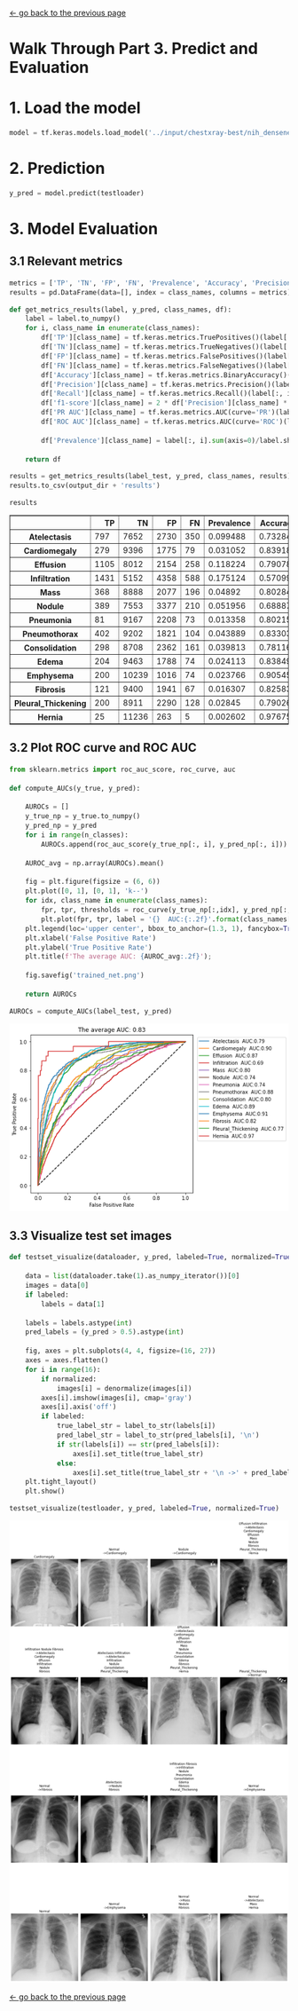 [<- go back to the previous page](../chestxray/README.md)

# Walk Through Part 3. Predict and Evaluation

# 1. Load the model


```python
model = tf.keras.models.load_model('../input/chestxray-best/nih_densenet121_model.h5', compile=False)
```

# 2. Prediction


```python
y_pred = model.predict(testloader)
```

# 3. Model Evaluation

## 3.1 Relevant metrics


```python
metrics = ['TP', 'TN', 'FP', 'FN', 'Prevalence', 'Accuracy', 'Precision', 'Recall', 'f1-score','PR AUC', 'ROC AUC']
results = pd.DataFrame(data=[], index = class_names, columns = metrics)
```


```python
def get_metrics_results(label, y_pred, class_names, df):
    label = label.to_numpy()
    for i, class_name in enumerate(class_names):
        df['TP'][class_name] = tf.keras.metrics.TruePositives()(label[:, i], y_pred[:, i]).numpy().astype('int32')
        df['TN'][class_name] = tf.keras.metrics.TrueNegatives()(label[:, i], y_pred[:, i]).numpy().astype('int32')
        df['FP'][class_name] = tf.keras.metrics.FalsePositives()(label[:, i], y_pred[:, i]).numpy().astype('int32')
        df['FN'][class_name] = tf.keras.metrics.FalseNegatives()(label[:, i], y_pred[:, i]).numpy().astype('int32')
        df['Accuracy'][class_name] = tf.keras.metrics.BinaryAccuracy()(label[:, i], y_pred[:, i]).numpy()
        df['Precision'][class_name] = tf.keras.metrics.Precision()(label[:, i], y_pred[:, i]).numpy()
        df['Recall'][class_name] = tf.keras.metrics.Recall()(label[:, i], y_pred[:, i]).numpy()
        df['f1-score'][class_name] = 2 * df['Precision'][class_name] * df['Recall'][class_name]/( df['Precision'][class_name] + df['Recall'][class_name] + 1e-7)
        df['PR AUC'][class_name] = tf.keras.metrics.AUC(curve='PR')(label[:, i], y_pred[:, i]).numpy()
        df['ROC AUC'][class_name] = tf.keras.metrics.AUC(curve='ROC')(label[:, i], y_pred[:, i]).numpy()
        
        df['Prevalence'][class_name] = label[:, i].sum(axis=0)/label.shape[0]
        
    return df
```


```python
results = get_metrics_results(label_test, y_pred, class_names, results)
results.to_csv(output_dir + 'results')
```


```python
results
```




<div>
<style scoped>
    .dataframe tbody tr th:only-of-type {
        vertical-align: middle;
    }

    .dataframe tbody tr th {
        vertical-align: top;
    }

    .dataframe thead th {
        text-align: right;
    }
</style>
<table border="1" class="dataframe">
  <thead>
    <tr style="text-align: right;">
      <th></th>
      <th>TP</th>
      <th>TN</th>
      <th>FP</th>
      <th>FN</th>
      <th>Prevalence</th>
      <th>Accuracy</th>
      <th>Precision</th>
      <th>Recall</th>
      <th>f1-score</th>
      <th>PR AUC</th>
      <th>ROC AUC</th>
    </tr>
  </thead>
  <tbody>
    <tr>
      <th>Atelectasis</th>
      <td>797</td>
      <td>7652</td>
      <td>2730</td>
      <td>350</td>
      <td>0.099488</td>
      <td>0.732848</td>
      <td>0.225971</td>
      <td>0.694856</td>
      <td>0.341035</td>
      <td>0.30357</td>
      <td>0.791514</td>
    </tr>
    <tr>
      <th>Cardiomegaly</th>
      <td>279</td>
      <td>9396</td>
      <td>1775</td>
      <td>79</td>
      <td>0.031052</td>
      <td>0.839188</td>
      <td>0.135833</td>
      <td>0.77933</td>
      <td>0.231343</td>
      <td>0.335431</td>
      <td>0.900263</td>
    </tr>
    <tr>
      <th>Effusion</th>
      <td>1105</td>
      <td>8012</td>
      <td>2154</td>
      <td>258</td>
      <td>0.118224</td>
      <td>0.790788</td>
      <td>0.339061</td>
      <td>0.810712</td>
      <td>0.478148</td>
      <td>0.479529</td>
      <td>0.873256</td>
    </tr>
    <tr>
      <th>Infiltration</th>
      <td>1431</td>
      <td>5152</td>
      <td>4358</td>
      <td>588</td>
      <td>0.175124</td>
      <td>0.570995</td>
      <td>0.247193</td>
      <td>0.708767</td>
      <td>0.366547</td>
      <td>0.320589</td>
      <td>0.68805</td>
    </tr>
    <tr>
      <th>Mass</th>
      <td>368</td>
      <td>8888</td>
      <td>2077</td>
      <td>196</td>
      <td>0.04892</td>
      <td>0.802845</td>
      <td>0.150511</td>
      <td>0.652482</td>
      <td>0.2446</td>
      <td>0.261568</td>
      <td>0.803305</td>
    </tr>
    <tr>
      <th>Nodule</th>
      <td>389</td>
      <td>7553</td>
      <td>3377</td>
      <td>210</td>
      <td>0.051956</td>
      <td>0.688872</td>
      <td>0.103293</td>
      <td>0.649416</td>
      <td>0.178236</td>
      <td>0.180265</td>
      <td>0.743427</td>
    </tr>
    <tr>
      <th>Pneumonia</th>
      <td>81</td>
      <td>9167</td>
      <td>2208</td>
      <td>73</td>
      <td>0.013358</td>
      <td>0.802151</td>
      <td>0.035387</td>
      <td>0.525974</td>
      <td>0.066312</td>
      <td>0.040735</td>
      <td>0.741872</td>
    </tr>
    <tr>
      <th>Pneumothorax</th>
      <td>402</td>
      <td>9202</td>
      <td>1821</td>
      <td>104</td>
      <td>0.043889</td>
      <td>0.83303</td>
      <td>0.180837</td>
      <td>0.794466</td>
      <td>0.294613</td>
      <td>0.305633</td>
      <td>0.881849</td>
    </tr>
    <tr>
      <th>Consolidation</th>
      <td>298</td>
      <td>8708</td>
      <td>2362</td>
      <td>161</td>
      <td>0.039813</td>
      <td>0.781161</td>
      <td>0.11203</td>
      <td>0.649237</td>
      <td>0.191087</td>
      <td>0.132937</td>
      <td>0.801257</td>
    </tr>
    <tr>
      <th>Edema</th>
      <td>204</td>
      <td>9463</td>
      <td>1788</td>
      <td>74</td>
      <td>0.024113</td>
      <td>0.838494</td>
      <td>0.10241</td>
      <td>0.733813</td>
      <td>0.179736</td>
      <td>0.175708</td>
      <td>0.886428</td>
    </tr>
    <tr>
      <th>Emphysema</th>
      <td>200</td>
      <td>10239</td>
      <td>1016</td>
      <td>74</td>
      <td>0.023766</td>
      <td>0.905456</td>
      <td>0.164474</td>
      <td>0.729927</td>
      <td>0.268456</td>
      <td>0.31924</td>
      <td>0.905833</td>
    </tr>
    <tr>
      <th>Fibrosis</th>
      <td>121</td>
      <td>9400</td>
      <td>1941</td>
      <td>67</td>
      <td>0.016307</td>
      <td>0.825831</td>
      <td>0.058681</td>
      <td>0.643617</td>
      <td>0.107556</td>
      <td>0.111078</td>
      <td>0.815286</td>
    </tr>
    <tr>
      <th>Pleural_Thickening</th>
      <td>200</td>
      <td>8911</td>
      <td>2290</td>
      <td>128</td>
      <td>0.02845</td>
      <td>0.790268</td>
      <td>0.080321</td>
      <td>0.609756</td>
      <td>0.141945</td>
      <td>0.107171</td>
      <td>0.772643</td>
    </tr>
    <tr>
      <th>Hernia</th>
      <td>25</td>
      <td>11236</td>
      <td>263</td>
      <td>5</td>
      <td>0.002602</td>
      <td>0.976754</td>
      <td>0.086806</td>
      <td>0.833333</td>
      <td>0.157233</td>
      <td>0.359712</td>
      <td>0.970161</td>
    </tr>
  </tbody>
</table>
</div>



## 3.2 Plot ROC curve and ROC AUC


```python
from sklearn.metrics import roc_auc_score, roc_curve, auc

def compute_AUCs(y_true, y_pred):
    
    AUROCs = []
    y_true_np = y_true.to_numpy()
    y_pred_np = y_pred
    for i in range(n_classes):
        AUROCs.append(roc_auc_score(y_true_np[:, i], y_pred_np[:, i]))
    
    AUROC_avg = np.array(AUROCs).mean()
    
    fig = plt.figure(figsize = (6, 6))
    plt.plot([0, 1], [0, 1], 'k--')
    for idx, class_name in enumerate(class_names):
        fpr, tpr, thresholds = roc_curve(y_true_np[:,idx], y_pred_np[:, idx])
        plt.plot(fpr, tpr, label = '{}  AUC:{:.2f}'.format(class_names[idx], auc(fpr, tpr)))
    plt.legend(loc='upper center', bbox_to_anchor=(1.3, 1), fancybox=True, ncol=1)
    plt.xlabel('False Positive Rate')
    plt.ylabel('True Positive Rate')
    plt.title(f'The average AUC: {AUROC_avg:.2f}');
    
    fig.savefig('trained_net.png')

    return AUROCs
```


```python
AUROCs = compute_AUCs(label_test, y_pred)
```


    
![png](output_13_0.png)
    


## 3.3 Visualize test set images


```python
def testset_visualize(dataloader, y_pred, labeled=True, normalized=True):  

    data = list(dataloader.take(1).as_numpy_iterator())[0]
    images = data[0]
    if labeled:
        labels = data[1]
    
    labels = labels.astype(int)
    pred_labels = (y_pred > 0.5).astype(int)

    fig, axes = plt.subplots(4, 4, figsize=(16, 27))
    axes = axes.flatten()
    for i in range(16):
        if normalized:
            images[i] = denormalize(images[i])
        axes[i].imshow(images[i], cmap='gray')
        axes[i].axis('off')
        if labeled:
            true_label_str = label_to_str(labels[i])
            pred_label_str = label_to_str(pred_labels[i], '\n')
            if str(labels[i]) == str(pred_labels[i]):
                axes[i].set_title(true_label_str)
            else:               
                axes[i].set_title(true_label_str + '\n ->' + pred_label_str)
    plt.tight_layout()
    plt.show()
```


```python
testset_visualize(testloader, y_pred, labeled=True, normalized=True)
```


    
![png](output_16_0.png)
    
[<- go back to the previous page](../chestxray/README.md)
